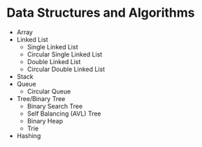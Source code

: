 # Data Structures and Algorithms

- Array
- Linked List
  - Single Linked List
  - Circular Single Linked List
  - Double Linked List
  - Circular Double Linked List
- Stack
- Queue
  - Circular Queue
- Tree/Binary Tree
  - Binary Search Tree
  - Self Balancing (AVL) Tree
  - Binary Heap
  - Trie
- Hashing
